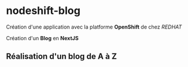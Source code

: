 # nodeshift-blog

Création d'une application avec la platforme __OpenShift__ de chez _REDHAT_

Création d'un __Blog__ en __NextJS__

## Réalisation d'un blog de A à Z